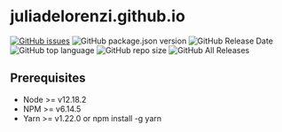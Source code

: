 # juliadelorenzi.github.io

[![GitHub issues](https://img.shields.io/github/issues/juliadelorenzi/juliadelorenzi.github.io.svg)](https://github.com/juliadelorenzi/juliadelorenzi.github.io/issues)
![GitHub package.json version](https://img.shields.io/github/package-json/v/juliadelorenzi/juliadelorenzi.github.io.svg)
![GitHub Release Date](https://img.shields.io/github/release-date/juliadelorenzi/juliadelorenzi.github.io.svg)
![GitHub top language](https://img.shields.io/github/languages/top/juliadelorenzi/juliadelorenzi.github.io.svg)
![GitHub repo size](https://img.shields.io/github/repo-size/juliadelorenzi/juliadelorenzi.github.io.svg)
![GitHub All Releases](https://img.shields.io/github/downloads/juliadelorenzi/juliadelorenzi.github.io/total.svg)

## Prerequisites
- Node >= v12.18.2
- NPM >= v6.14.5
- Yarn >= v1.22.0 or npm install -g yarn
